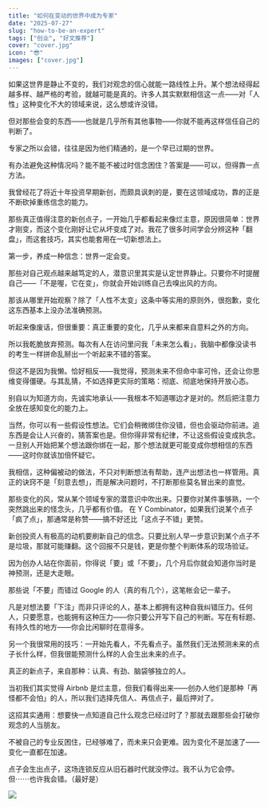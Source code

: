 ```yaml
---
title: "如何在变动的世界中成为专家"
date: "2025-07-27"
slug: "how-to-be-an-expert"
tags: ["创业", "好文推荐"]
cover: "cover.jpg"
icon: "😎"
images: ["cover.jpg"]
---
```

如果这世界是静止不变的，我们对观念的信心就能一路线性上升。某个想法经得起越多样、越严格的考验，就越可能是真的。许多人其实默默相信这一点——对「人性」这种变化不大的领域来说，这么想或许没错。



但对那些会变的东西——也就是几乎所有其他事物——你就不能再这样信任自己的判断了。



专家之所以会错，往往是因为他们精通的，是一个早已过期的世界。



有办法避免这种情况吗？能不能不被过时信念困住？答案是——可以，但得靠一点方法。



我曾经花了将近十年投资早期新创，而颇具讽刺的是，要在这领域成功，靠的正是不断砍掉重练信念的能力。



那些真正值得注意的新创点子，一开始几乎都看起来像烂主意，原因很简单：世界才刚变，而这个变化刚好让它从坏变成了对。我花了很多时间学会分辨这种「翻盘」，而这套技巧，其实也能套用在一切新想法上。



第一步，养成一种信念：世界一定会变。



那些对自己观点越来越笃定的人，潜意识里其实是认定世界静止。只要你不时提醒自己——「不是喔，它在变」，你就会开始训练自己去嗅出风的方向。



那该从哪里开始观察？除了「人性不太变」这条中等实用的原则外，很抱歉，变化这东西基本上没办法准确预测。



听起来像废话，但很重要：真正重要的变化，几乎从来都来自意料之外的方向。



所以我乾脆放弃预测。每次有人在访问里问我「未来怎么看」，我脑中都像没读书的考生一样拼命乱掰出一个听起来不错的答案。



但这不是因为我懒。恰好相反——我觉得，预测未来不但命中率可怜，还会让你思维变得僵硬。与其乱猜，不如选择更实际的策略：彻底、彻底地保持开放心态。



别自以为知道方向，先诚实地承认——我根本不知道哪边才是对的。然后把注意力全放在感知变化的能力上。



当然，你可以有一些假设性想法。它们会稍微绑住你没错，但也会驱动你前进。追东西是会让人兴奋的，猜答案也是。但你得非常有纪律，不让这些假设变成执念。
一旦别人开始把某个想法跟你绑在一起，那个想法就更可能变成你想相信的东西——这时你就该加倍怀疑它。



我相信，这种偏被动的做法，不只对判断想法有帮助，连产出想法也一样管用。真正的诀窍不是「刻意去想」，而是解决问题时，不打断那些莫名冒出来的直觉。



那些变化的风，常从某个领域专家的潜意识中吹出来。只要你对某件事够熟，一个突然跳出来的怪念头，几乎都有价值。
在 Y Combinator，如果我们说某个点子「疯了点」，那通常是称赞——搞不好还比「这点子不错」更赞。



新创投资人有极高的动机要刷新自己的信念。只要比别人早一步意识到某个点子不是垃圾，那就可能赚翻。这个回报不只是钱，更是你整个判断体系的现场验证。



因为创办人站在你面前，你得说「要」或「不要」，几个月后你就会知道你当时是神预测，还是大走眼。



那些说「不要」而错过 Google 的人（真的有几个），这笔帐会记一辈子。



凡是对想法要「下注」而非只评论的人，基本上都拥有这种自我纠错压力。任何人，只要愿意，也能拥有这种压力——你只要公开写下自己的判断。写在有标题、有持久性的地方——你会比闲聊时在意得多。



另一个我很常用的技巧：一开始先看人，不先看点子。虽然我们无法预测未来的点子长什么样，但我很能预测什么样的人会生出未来的点子。



真正的新点子，来自那种：认真、有劲、脑袋够独立的人。



当初我们其实觉得 Airbnb 是烂主意，但我们看得出来——创办人他们是那种「再怪都不会怕」的人，所以我们选择先信人、再信点子，最后押对了。



这招其实通用：想要快一点知道自己什么观念已经过时了？那就去跟那些会打破你观念的人当朋友。



不被自己的专业反困住，已经够难了，而未来只会更难。因为变化不是加速了——变化一直都在加速。



点子会生出点子，这场连锁反应从旧石器时代就没停过。我不认为它会停。
但⋯⋯也许我会错。（最好是）




![](https://prod-files-secure.s3.us-west-2.amazonaws.com/112d0858-5090-4d34-a606-b75eb8d65fd2/46476355-9cf3-4e99-9b7a-3531bc426380/1000202064.png?X-Amz-Algorithm=AWS4-HMAC-SHA256&X-Amz-Content-Sha256=UNSIGNED-PAYLOAD&X-Amz-Credential=ASIAZI2LB466YOXJ4UTD%2F20251020%2Fus-west-2%2Fs3%2Faws4_request&X-Amz-Date=20251020T161649Z&X-Amz-Expires=3600&X-Amz-Security-Token=IQoJb3JpZ2luX2VjEEgaCXVzLXdlc3QtMiJHMEUCIQCmh334RKMCTZnt8wpEKZ98mrFw18NiJgB0afFGmmqPdwIgQ3Cc5jabzHOEj4JfR9Nn8DjVIm7LF2nWf6V9DPPMd0oqiAQI8f%2F%2F%2F%2F%2F%2F%2F%2F%2F%2FARAAGgw2Mzc0MjMxODM4MDUiDLTXalAC%2BQxTNLKffCrcA8EmaoKfUBPQfQzl9NvAuTvLiyNRhUDCUO90K7ch6ZzA0WqM8GPZdTjKZGclKPF9HoMt1gSRs30IJN2wcGQrfse1k4l2M2VX4XsZYTE5cEkUj8%2Bu5u3TjkgWheg0yxYPhAsb73odCu1h8pTVfQKqzjK78HqOY8ltkJYsPwqArfvaHcJfTKGsAWtp5EdufC0x%2BWuTDBIl01iuP5F4Bhbvvz0mv1brD63h1zcIcj%2BI%2FXvTcOB4HbAPmwDQpFB0KLfhmZ30M5BMMxJrJjlSYjIVQVoG28WMod5t3PasoXxXxq8%2FPznokJ3pKHj%2BKFEMftHQgWm5DGZvgOpxoBfSIvK3PLBf2%2BpJVzX6MPeOoMkw0grQsR7UGIgfP9lg57HPQArU4f841bAien9XhO36vCk5N6hMH7osgEMMY%2FPcVvFiqFOMJWt%2F9WFxiQi9w%2Bv76cnIg278p65m673rHY9wLOx3ikeCHH6VstARZQB0xHlx2b6L2aO8T4f8KV2SyBNZyoCRktSf8boq9p%2BgQ0ekBiJIciwt7LmUqgHRHjf29MOv4gIl3qECQtv%2FgZoZeiRfnOjAw0QFBZeLTqF%2F%2FGPart43c4P9nAvCaRB3X%2FpGFP4pZpIH4pfI4JChq2ceegj%2BMPy22ccGOqUBPQeqD61AmmkDACh29DSpP9H0I3lTbxpAl18g5p%2FJp3IuCtJDvulS09gVe2Xj9Q75orRyhWqCe3P0J2SzgnE31vyYq1wclkqCDuzvEI05WPI2BRPpPzVf1NjaJb93FFh6ZZDEkUzSv4TZnf8cTog8ecAUtZClH7jTZaer%2B1abuOJcCBZArWwczBXN%2BlBwlhMwohxtyP6BVla7YXeMUrKnaXZJMFN1&X-Amz-Signature=68980e1560967fa48c8092ec208d3e2607da25029bce8161bcd436967717dfc1&X-Amz-SignedHeaders=host&x-amz-checksum-mode=ENABLED&x-id=GetObject)

